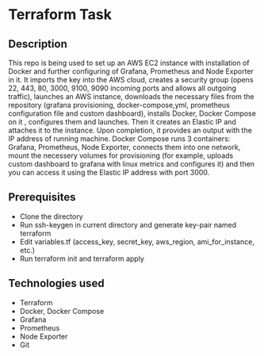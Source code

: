 # Terraform Task

## Description

This repo is being used to set up an AWS EC2 instance with installation of Docker and further configuring of Grafana, Prometheus and Node Exporter in it. It imports the key into the AWS cloud, creates a security group (opens 22, 443, 80, 3000, 9100, 9090 incoming ports and allows all outgoing traffic), launches an AWS instance, downloads the necessary files from the repository (grafana provisioning, docker-compose,yml, prometheus configuration file and custom dashboard), installs Docker, Docker Compose on it , configures them and launches. Then it creates an Elastic IP and attaches it to the instance. Upon completion, it provides an output with the IP address of running machine. Docker Compose runs 3 containers: Grafana, Prometheus, Node Exporter, connects them into one network, mount the necessery volumes for provisioning (for example, uploads custom dashboard to grafana with linux metrics and configures it) and then you can access it using the Elastic IP address with port 3000.

## Prerequisites

- Clone the directory
- Run ssh-keygen in current directory and generate key-pair named terraform
- Edit variables.tf (access_key, secret_key, aws_region, ami_for_instance, etc.)
- Run terraform init and terraform apply 

## Technologies used

- Terraform
- Docker, Docker Compose
- Grafana
- Prometheus
- Node Exporter
- Git